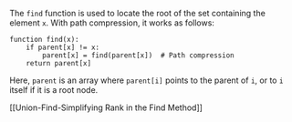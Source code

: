 
The `find` function is used to locate the root of the set containing the element `x`. With path compression, it works as follows:
```plaintext
function find(x):
    if parent[x] != x:
        parent[x] = find(parent[x])  # Path compression
    return parent[x]
```
Here, `parent` is an array where `parent[i]` points to the parent of `i`, or to `i` itself if it is a root node.

[[Union-Find-Simplifying Rank in the Find Method]]